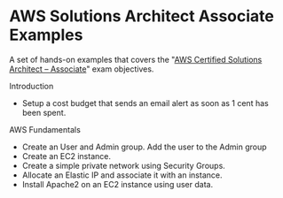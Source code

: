 # AWS Solutions Architect Associate Examples

A set of hands-on examples that covers the "[AWS Certified Solutions Architect – Associate](https://aws.amazon.com/certification/certified-solutions-architect-associate/)" exam objectives.

Introduction

- Setup a cost budget that sends an email alert as soon as 1 cent has been spent.

AWS Fundamentals

- Create an User and Admin group. Add the user to the Admin group
- Create an EC2 instance.
- Create a simple private network using Security Groups.
- Allocate an Elastic IP and associate it with an instance.
- Install Apache2 on an EC2 instance using user data.
